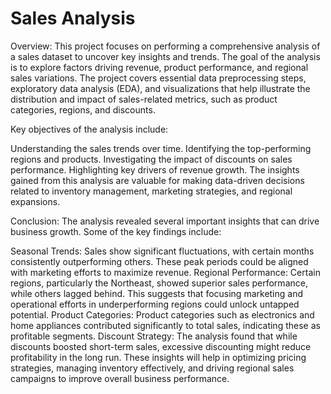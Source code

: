 # Sales Analysis

Overview: 
This project focuses on performing a comprehensive analysis of a sales dataset to uncover key insights and trends. The goal of the analysis is to explore factors driving revenue, product performance, and regional sales variations. The project covers essential data preprocessing steps, exploratory data analysis (EDA), and visualizations that help illustrate the distribution and impact of sales-related metrics, such as product categories, regions, and discounts.

Key objectives of the analysis include:

Understanding the sales trends over time.
Identifying the top-performing regions and products.
Investigating the impact of discounts on sales performance.
Highlighting key drivers of revenue growth.
The insights gained from this analysis are valuable for making data-driven decisions related to inventory management, marketing strategies, and regional expansions.

Conclusion: 
The analysis revealed several important insights that can drive business growth. Some of the key findings include:

Seasonal Trends: Sales show significant fluctuations, with certain months consistently outperforming others. These peak periods could be aligned with marketing efforts to maximize revenue.
Regional Performance: Certain regions, particularly the Northeast, showed superior sales performance, while others lagged behind. This suggests that focusing marketing and operational efforts in underperforming regions could unlock untapped potential.
Product Categories: Product categories such as electronics and home appliances contributed significantly to total sales, indicating these as profitable segments.
Discount Strategy: The analysis found that while discounts boosted short-term sales, excessive discounting might reduce profitability in the long run.
These insights will help in optimizing pricing strategies, managing inventory effectively, and driving regional sales campaigns to improve overall business performance.
